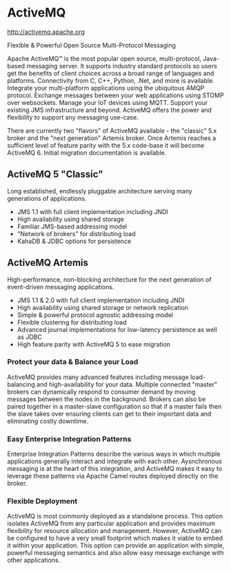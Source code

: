 # ActiveMQ

http://activemq.apache.org

Flexible & Powerful Open Source Multi-Protocol Messaging

Apache ActiveMQ™ is the most popular open source, multi-protocol, Java-based messaging server. It supports industry standard protocols so users get the benefits of client choices across a broad range of languages and platforms. Connectivity from C, C++, Python, .Net, and more is available. Integrate your multi-platform applications using the ubiquitous AMQP protocol. Exchange messages between your web applications using STOMP over websockets. Manage your IoT devices using MQTT. Support your existing JMS infrastructure and beyond. ActiveMQ offers the power and flexibility to support any messaging use-case.

There are currently two "flavors" of ActiveMQ available - the "classic" 5.x broker and the "next generation" Artemis broker. Once Artemis reaches a sufficient level of feature parity with the 5.x code-base it will become ActiveMQ 6. Initial migration documentation is available.

## ActiveMQ 5 "Classic"

Long established, endlessly pluggable architecture serving many generations of applications.

* JMS 1.1 with full client implementation including JNDI
* High availability using shared storage
* Familiar JMS-based addressing model
* "Network of brokers" for distributing load
*  KahaDB & JDBC options for persistence

## ActiveMQ Artemis

High-performance, non-blocking architecture for the next generation of event-driven messaging applications.

* JMS 1.1 & 2.0 with full client implementation including JNDI
* High availability using shared storage or network replication
* Simple & powerful protocol agnostic addressing model
* Flexible clustering for distributing load
* Advanced journal implementations for low-latency persistence as well as JDBC
* High feature parity with ActiveMQ 5 to ease migration

### Protect your data & Balance your Load

ActiveMQ provides many advanced features including message load-balancing and high-availability for your data. Multiple connected "master" brokers can dynamically respond to consumer demand by moving messages between the nodes in the background. Brokers can also be paired together in a master-slave configuration so that if a master fails then the slave takes over ensuring clients can get to their important data and eliminating costly downtime.

 ### Easy Enterprise Integration Patterns

Enterprise Integration Patterns describe the various ways in which multiple applications generally interact and integrate with each other. Aysnchronous messaging is at the heart of this integration, and ActiveMQ makes it easy to leverage these patterns via Apache Camel routes deployed directly on the broker.

### Flexible Deployment

ActiveMQ is most commonly deployed as a standalone process. This option isolates ActiveMQ from any particular application and provides maximum flexibility for resource allocation and management. However, ActiveMQ can be configured to have a very small footprint which makes it viable to embed it within your application. This option can provide an application with simple, powerful messaging semantics and also allow easy message exchange with other applications.
